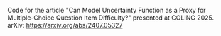 Code for the article "Can Model Uncertainty Function as a Proxy for Multiple-Choice Question Item Difficulty?" presented at COLING 2025.
arXiv: https://arxiv.org/abs/2407.05327